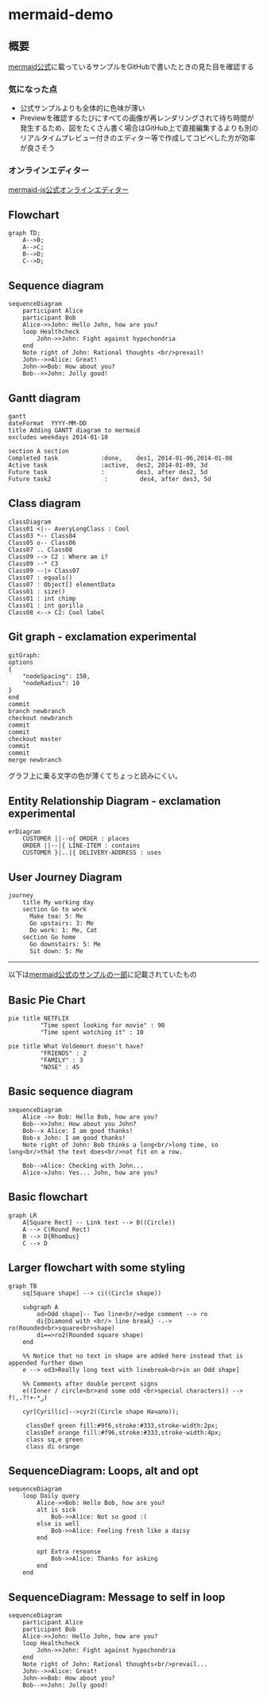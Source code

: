 # mermaid-demo

## 概要

[mermaid公式](https://mermaid-js.github.io/mermaid/#/)に載っているサンプルをGitHubで書いたときの見た目を確認する

### 気になった点
- 公式サンプルよりも全体的に色味が薄い
- Previewを確認するたびにすべての画像が再レンダリングされて待ち時間が発生するため、図をたくさん書く場合はGitHub上で直接編集するよりも別のリアルタイムプレビュー付きのエディター等で作成してコピペした方が効率が良さそう


### オンラインエディター

[mermaid-js公式オンラインエディター](https://mermaid-js.github.io/mermaid-live-editor/edit/#pako:eNpVkE1qw0AMha8ia9VCfAEvCo2dZhNoodl5shAeOTMk88NYpgTbd-84aaHVSuh9ek9owi5oxgrPiaKBY6M85Hpta5PsII6GE5Tly7xnARc832bYPu0DDCbEaP35-cFvVwjq6bBiDGKsvxRFsTzU-m7x7nmGpj1QlBBPf5XjV5hh19oPkxP-KyZx3npre6p6KjtKUFO6I7hBx8mR1fn6aZ0oFMOOFVa51dzTeBWFyi8ZHaMm4Z22EhJmq-vAG6RRwufNd1hJGvkXaizlZ7gfavkGfhNdQA) 


## Flowchart

```mermaid
graph TD;
    A-->B;
    A-->C;
    B-->D;
    C-->D;
```
## Sequence diagram

```mermaid
sequenceDiagram
    participant Alice
    participant Bob
    Alice->>John: Hello John, how are you?
    loop Healthcheck
        John->>John: Fight against hypochondria
    end
    Note right of John: Rational thoughts <br/>prevail!
    John-->>Alice: Great!
    John->>Bob: How about you?
    Bob-->>John: Jolly good!
```

## Gantt diagram

```mermaid
gantt
dateFormat  YYYY-MM-DD
title Adding GANTT diagram to mermaid
excludes weekdays 2014-01-10

section A section
Completed task            :done,    des1, 2014-01-06,2014-01-08
Active task               :active,  des2, 2014-01-09, 3d
Future task               :         des3, after des2, 5d
Future task2               :         des4, after des3, 5d
```


## Class diagram

```mermaid
classDiagram
Class01 <|-- AveryLongClass : Cool
Class03 *-- Class04
Class05 o-- Class06
Class07 .. Class08
Class09 --> C2 : Where am i?
Class09 --* C3
Class09 --|> Class07
Class07 : equals()
Class07 : Object[] elementData
Class01 : size()
Class01 : int chimp
Class01 : int gorilla
Class08 <--> C2: Cool label
```

## Git graph - exclamation experimental

```mermaid
gitGraph:
options
{
    "nodeSpacing": 150,
    "nodeRadius": 10
}
end
commit
branch newbranch
checkout newbranch
commit
commit
checkout master
commit
commit
merge newbranch
```

グラフ上に乗る文字の色が薄くてちょっと読みにくい。

## Entity Relationship Diagram - exclamation experimental

```mermaid
erDiagram
    CUSTOMER ||--o{ ORDER : places
    ORDER ||--|{ LINE-ITEM : contains
    CUSTOMER }|..|{ DELIVERY-ADDRESS : uses
```

## User Journey Diagram

```mermaid
journey
    title My working day
    section Go to work
      Make tea: 5: Me
      Go upstairs: 3: Me
      Do work: 1: Me, Cat
    section Go home
      Go downstairs: 5: Me
      Sit down: 5: Me
```

---


以下は[mermaid公式のサンプルの一部](https://mermaid-js.github.io/mermaid/#/examples)に記載されていたもの


## Basic Pie Chart

```mermaid
pie title NETFLIX
         "Time spent looking for movie" : 90
         "Time spent watching it" : 10
```

```mermaid
pie title What Voldemort doesn't have?
         "FRIENDS" : 2
         "FAMILY" : 3
         "NOSE" : 45
```

## Basic sequence diagram

```mermaid
sequenceDiagram
    Alice ->> Bob: Hello Bob, how are you?
    Bob-->>John: How about you John?
    Bob--x Alice: I am good thanks!
    Bob-x John: I am good thanks!
    Note right of John: Bob thinks a long<br/>long time, so long<br/>that the text does<br/>not fit on a row.

    Bob-->Alice: Checking with John...
    Alice->John: Yes... John, how are you?
```

## Basic flowchart

```mermaid
graph LR
    A[Square Rect] -- Link text --> B((Circle))
    A --> C(Round Rect)
    B --> D{Rhombus}
    C --> D
```

## Larger flowchart with some styling

```mermaid
graph TB
    sq[Square shape] --> ci((Circle shape))

    subgraph A
        od>Odd shape]-- Two line<br/>edge comment --> ro
        di{Diamond with <br/> line break} -.-> ro(Rounded<br>square<br>shape)
        di==>ro2(Rounded square shape)
    end

    %% Notice that no text in shape are added here instead that is appended further down
    e --> od3>Really long text with linebreak<br>in an Odd shape]

    %% Comments after double percent signs
    e((Inner / circle<br>and some odd <br>special characters)) --> f(,.?!+-*ز)

    cyr[Cyrillic]-->cyr2((Circle shape Начало));

     classDef green fill:#9f6,stroke:#333,stroke-width:2px;
     classDef orange fill:#f96,stroke:#333,stroke-width:4px;
     class sq,e green
     class di orange
```

## SequenceDiagram: Loops, alt and opt

```mermaid
sequenceDiagram
    loop Daily query
        Alice->>Bob: Hello Bob, how are you?
        alt is sick
            Bob->>Alice: Not so good :(
        else is well
            Bob->>Alice: Feeling fresh like a daisy
        end

        opt Extra response
            Bob->>Alice: Thanks for asking
        end
    end
```

## SequenceDiagram: Message to self in loop

```mermaid
sequenceDiagram
    participant Alice
    participant Bob
    Alice->>John: Hello John, how are you?
    loop Healthcheck
        John->>John: Fight against hypochondria
    end
    Note right of John: Rational thoughts<br/>prevail...
    John-->>Alice: Great!
    John->>Bob: How about you?
    Bob-->>John: Jolly good!
```
